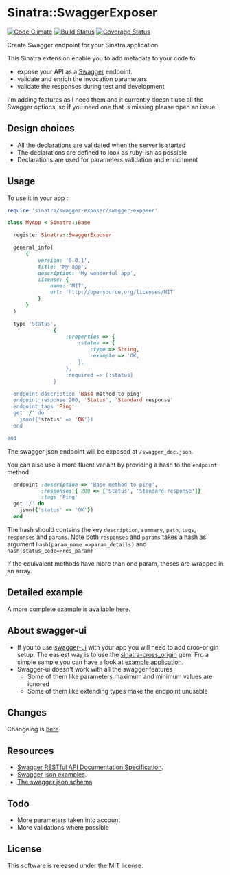 # Sinatra::SwaggerExposer

[![Code Climate](https://codeclimate.com/github/archiloque/sinatra-swagger-exposer/badges/gpa.svg)](https://codeclimate.com/github/archiloque/sinatra-swagger-exposer)
[![Build Status](https://travis-ci.org/archiloque/sinatra-swagger-exposer.svg?branch=master)](https://travis-ci.org/archiloque/sinatra-swagger-exposer)
[![Coverage Status](https://coveralls.io/repos/archiloque/sinatra-swagger-exposer/badge.svg?branch=master)](https://coveralls.io/r/archiloque/sinatra-swagger-exposer?branch=master)

Create Swagger endpoint for your Sinatra application.

This Sinatra extension enable you to add metadata to your code to

- expose your API as a [Swagger](http://swagger.io) endpoint.
- validate and enrich the invocation parameters
- validate the responses during test and development

I'm adding features as I need them and it currently doesn't use all the Swagger options, so if you need one that is missing please open an issue.

## Design choices

- All the declarations are validated when the server is started
- The declarations are defined to look as ruby-ish as possible
- Declarations are used for parameters validation and enrichment

## Usage

To use it in your app :

```ruby
require 'sinatra/swagger-exposer/swagger-exposer'

class MyApp < Sinatra::Base

  register Sinatra::SwaggerExposer

  general_info(
      {
          version: '0.0.1',
          title: 'My app',
          description: 'My wonderful app',
          license: {
              name: 'MIT',
              url: 'http://opensource.org/licenses/MIT'
          }
      }
  )

  type 'Status',
               {
                   :properties => {
                       :status => {
                           :type => String,
                           :example => 'OK,
                       },
                   },
                   :required => [:status]
               }

  endpoint_description 'Base method to ping'
  endpoint_response 200, 'Status', 'Standard response'
  endpoint_tags 'Ping'
  get '/' do
    json({'status' => 'OK'})
  end

end
```

The swagger json endpoint will be exposed at `/swagger_doc.json`.

You can also use a more fluent variant by providing a hash to the `endpoint` method


```ruby
  endpoint :description => 'Base method to ping',
           :responses { 200 => ['Status', 'Standard response']}
           :tags 'Ping'
  get '/' do
    json({'status' => 'OK'})
  end
```

The hash should contains the key `description`, `summary`, `path`, `tags`, `responses` and `params`.
Note both `responses` and `params` takes a hash as argument `hash(param_name =>param_details)` and `hash(status_code=>res_param)`

If the equivalent methods have more than one param, theses are wrapped in an array.


## Detailed example

A more complete example is available [here](https://github.com/archiloque/sinatra-swagger-exposer/tree/master/example).

## About swagger-ui

- If you to use [swagger-ui](https://github.com/swagger-api/swagger-ui) with your app you will need to add croo-origin setup.
The easiest way is to use the [sinatra-cross_origin](https://github.com/britg/sinatra-cross_origin) gem. Fro a simple sample you can have a look at [example application](https://github.com/archiloque/sinatra-swagger-exposer/tree/master/example).
- Swagger-ui doesn't work with all the swagger features
  - Some of them like parameters maximum and minimum values are ignored
  - Some of them like extending types make the endpoint unusable

## Changes

Changelog is [here](https://github.com/archiloque/sinatra-swagger-exposer/blob/master/CHANGELOG.md).

## Resources

- [Swagger RESTful API Documentation Specification](https://github.com/swagger-api/swagger-spec/blob/master/versions/2.0.md).
- [Swagger json examples](https://github.com/swagger-api/swagger-spec/tree/master/examples/v2.0/json).
- [The swagger json schema](https://raw.githubusercontent.com/swagger-api/swagger-spec/master/schemas/v2.0/schema.json).

## Todo

- More parameters taken into account
- More validations where possible

## License

This software is released under the MIT license.
